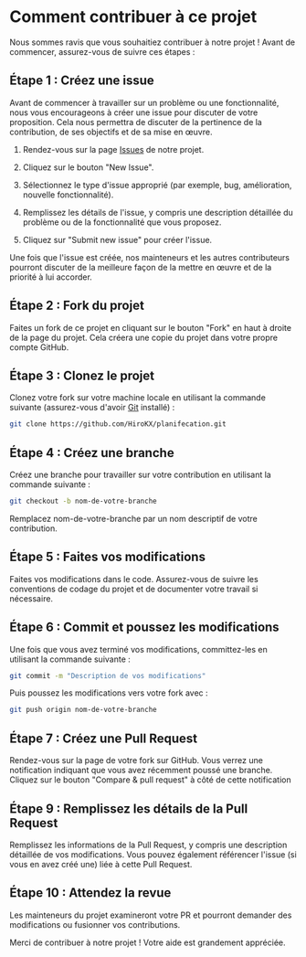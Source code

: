 # Comment contribuer à ce projet

Nous sommes ravis que vous souhaitiez contribuer à notre projet ! Avant de commencer, assurez-vous de suivre ces étapes :

## Étape 1 : Créez une issue

Avant de commencer à travailler sur un problème ou une fonctionnalité, nous vous encourageons à créer une issue pour discuter de votre proposition. Cela nous permettra de discuter de la pertinence de la contribution, de ses objectifs et de sa mise en œuvre.

1. Rendez-vous sur la page [Issues](https://github.com/votre-utilisateur/votre-projet/issues) de notre projet.

2. Cliquez sur le bouton "New Issue".

3. Sélectionnez le type d'issue approprié (par exemple, bug, amélioration, nouvelle fonctionnalité).

4. Remplissez les détails de l'issue, y compris une description détaillée du problème ou de la fonctionnalité que vous proposez.

5. Cliquez sur "Submit new issue" pour créer l'issue.

Une fois que l'issue est créée, nos mainteneurs et les autres contributeurs pourront discuter de la meilleure façon de la mettre en œuvre et de la priorité à lui accorder.

## Étape 2 : Fork du projet

Faites un fork de ce projet en cliquant sur le bouton "Fork" en haut à droite de la page du projet. Cela créera une copie du projet dans votre propre compte GitHub.

## Étape 3 : Clonez le projet

Clonez votre fork sur votre machine locale en utilisant la commande suivante (assurez-vous d'avoir [Git](https://git-scm.com/) installé) :

```bash
git clone https://github.com/HiroKX/planifecation.git
```

## Étape 4 : Créez une branche

Créez une branche pour travailler sur votre contribution en utilisant la commande suivante :

```bash
git checkout -b nom-de-votre-branche
```

Remplacez nom-de-votre-branche par un nom descriptif de votre contribution.

## Étape 5 : Faites vos modifications

Faites vos modifications dans le code. Assurez-vous de suivre les conventions de codage du projet et de documenter votre travail si nécessaire.

## Étape 6 : Commit et poussez les modifications

Une fois que vous avez terminé vos modifications, committez-les en utilisant la commande suivante :

```bash
git commit -m "Description de vos modifications"
```

Puis poussez les modifications vers votre fork avec :

```bash
git push origin nom-de-votre-branche
```

## Étape 7 : Créez une Pull Request

Rendez-vous sur la page de votre fork sur GitHub. Vous verrez une notification indiquant que vous avez récemment poussé une branche. Cliquez sur le bouton "Compare & pull request" à côté de cette notification

## Étape 9 : Remplissez les détails de la Pull Request

Remplissez les informations de la Pull Request, y compris une description détaillée de vos modifications. Vous pouvez également référencer l'issue (si vous en avez créé une) liée à cette Pull Request.

## Étape 10 : Attendez la revue

Les mainteneurs du projet examineront votre PR et pourront demander des modifications ou fusionner vos contributions.

Merci de contribuer à notre projet ! Votre aide est grandement appréciée.
